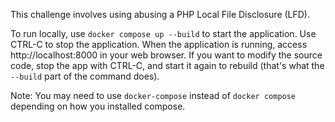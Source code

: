 This challenge involves using abusing a PHP Local File Disclosure (LFD).

To run locally, use `docker compose up --build` to start the application. Use CTRL-C to stop the application.
When the application is running, access http://localhost:8000 in your web browser.
If you want to modify the source code, stop the app with CTRL-C, and start it again to rebuild (that's what the `--build` part of the command does).

Note: You may need to use `docker-compose` instead of `docker compose` depending on how you installed compose.